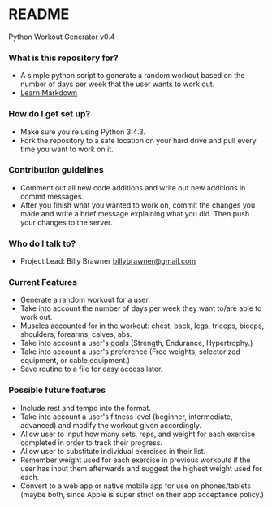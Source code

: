 # README #

Python Workout Generator v0.4

### What is this repository for? ###

* A simple python script to generate a random workout based on the number of days per week that the user wants to work out.
* [Learn Markdown](https://bitbucket.org/tutorials/markdowndemo)

### How do I get set up? ###

* Make sure you're using Python 3.4.3.
* Fork the repository to a safe location on your hard drive and pull every time you want to work on it.

### Contribution guidelines ###

* Comment out all new code additions and write out new additions in commit messages.
* After you finish what you wanted to work on, commit the changes you made and write a brief message explaining what you did. Then push your changes to the server. 

### Who do I talk to? ###

* Project Lead: Billy Brawner billybrawner@gmail.com

### Current Features ###

* Generate a random workout for a user.
* Take into account the number of days per week they want to/are able to work out.
* Muscles accounted for in the workout: chest, back, legs, triceps, biceps, shoulders, forearms, calves, abs.
* Take into account a user's goals (Strength, Endurance, Hypertrophy.)
* Take into account a user's preference (Free weights, selectorized equipment, or cable equipment.)
* Save routine to a file for easy access later.

### Possible future features ###

* Include rest and tempo into the format.
* Take into account a user's fitness level (beginner, intermediate, advanced) and modify the workout given accordingly.
* Allow user to input how many sets, reps, and weight for each exercise completed in order to track their progress.
* Allow user to substitute individual exercises in their list.
* Remember weight used for each exercise in previous workouts if the user has input them afterwards and suggest the highest weight used for each.
* Convert to a web app or native mobile app for use on phones/tablets (maybe both, since Apple is super strict on their app acceptance policy.)
